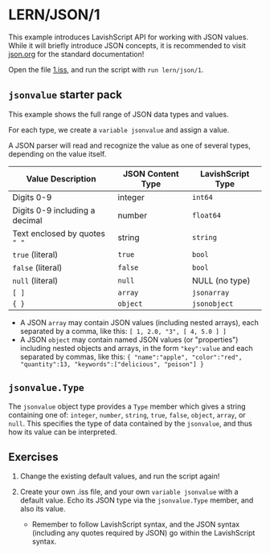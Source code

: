 # LERN/JSON/1
This example introduces LavishScript API for working with JSON values. While it will briefly introduce JSON concepts, it is recommended to visit [json.org](json.org) for the standard documentation!

Open the file [1.iss](1.iss), and run the script with ```run lern/json/1```.

## ```jsonvalue``` starter pack
This example shows the full range of JSON data types and values.

For each type, we create a ```variable jsonvalue``` and assign a value. 

A JSON parser will read and recognize the value as one of several types, depending on the value itself.

| Value Description | JSON Content Type | LavishScript Type |
| ------------- | ------------- | ----|
| Digits 0-9  | integer | ```int64``` |
| Digits 0-9 including a decimal  | number  | ```float64```
| Text enclosed by quotes ```" "```  | string  | ```string```
| ```true``` (literal) | ```true``` | ```bool``` |
| ```false``` (literal) | ```false``` | ```bool``` |
| ```null``` (literal) | ```null``` | NULL (no type) |
| ```[ ]``` | ```array``` | ```jsonarray``` |
| ```{ }``` | ```object``` | ```jsonobject``` |


* A JSON ```array``` may contain JSON values (including nested arrays), each separated by a comma, like this: ```[ 1, 2.0, "3", [ 4, 5.0 ] ]```
* A JSON ```object``` may contain named JSON values (or "properties") including nested objects and arrays, in the form ```"key":value``` and each separated by commas, like this:
 ```{ "name":"apple", "color":"red", "quantity":13, "keywords":["delicious", "poison"] }```

## ```jsonvalue.Type```
The ```jsonvalue``` object type provides a ```Type``` member which gives a string containing one of: ```integer```, ```number```, ```string```, ```true```, ```false```, ```object```, ```array```, or ```null```. This specifies the type of data contained by the ```jsonvalue```, and thus how its value can be interpreted.


## Exercises

1. Change the existing default values, and run the script again!

2. Create your own .iss file, and your own `variable jsonvalue` with a default value. Echo its JSON type via the ```jsonvalue.Type``` member, and also its value.
   * Remember to follow LavishScript syntax, and the JSON syntax (including any quotes required by JSON) go within the LavishScript syntax.
